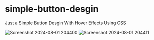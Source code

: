 # simple-button-desgin
Just a Simple Button Desgin With Hover Effects Using CSS

![Screenshot 2024-08-01 204400](https://github.com/user-attachments/assets/d6be0e70-e06a-45ad-8446-cacd4460c7db)
![Screenshot 2024-08-01 204411](https://github.com/user-attachments/assets/6c376092-3e52-43a4-af38-3324c4ae6055)
